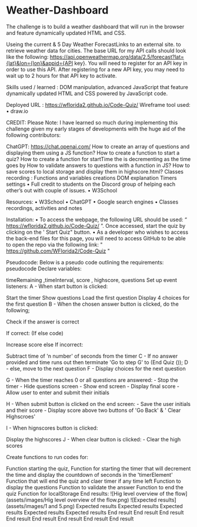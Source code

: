 # Weather-Dashboard

The challenge is to build a weather dashboard that will run in the browser and feature dynamically updated HTML and CSS.

Useing the current & 5 Day Weather ForecastLinks to an external site. to retrieve weather data for cities. The base URL for my API calls should look like the following: https://api.openweathermap.org/data/2.5/forecast?lat={lat}&lon={lon}&appid={API key}. You will need to register for an API key in order to use this API. After registering for a new API key, you may need to wait up to 2 hours for that API key to activate.

Skills used / learned :
DOM manipulation, advanced JavaScript that feature dynamically updated HTML and CSS powered by JavaScript code.

Deployed URL : https://wflorida2.github.io/Code-Quiz/
Wireframe tool used:
• draw.io

CREDIT:
Please Note: I have learned so much during implementing this challenge given my early stages of developments with the huge aid of the following contributors:

ChatGPT: https://chat.openai.com/
How to create an array of questions and displaying them using a JS function?
How to create a function to start a quiz?
How to create a function for startTime the is decrementing as the time goes by
How to validate answers to questions with a function in JS?
How to save scores to local storage and display them in highscore.html?
Classes recording :
Functions and variables creations
DOM explanation
Timers settings
• Full credit to students on the Discord group of helping each other’s out with couple of issues. • W3School

Resources:
• W3School • ChatGPT • Google search engines • Classes recordings, activities and notes

Installation:
• To access the webpage, the following URL should be used: “ https://wflorida2.github.io/Code-Quiz/ ”. Once accessed, start the quiz by clicking on the ' Start Quiz" button.
• As a developer who wishes to access the back-end files for this page, you will need to access GitHub to be able to open the repo via the following link: " https://github.com/WFlorida2/Code-Quiz "

Pseudocode:
Below is a pseudo code outlining the requirements:
pseudocode
Declare variables:

timeRemaining ,timeInterval, score , highscore, questions
Set up event listeners: A - When start button is clicked:

Start the timer
Show questions
Load the first question
Display 4 choices for the first question
B - When the chosen answer button is clicked, do the following;

Check if the answer is correct

If correct: (If else code)

Increase score
else If incorrect:

Subtract time of 'n number' of seconds from the timer
C - If no answer provided and time runs out then terminate 'Go to step G' to (End Quiz ()); D - else, move to the next question F - Display choices for the next question

G - When the timer reaches 0 or all questions are answered: - Stop the timer - Hide questions screen - Show end screen - Display final score - Allow user to enter and submit their initials

H - When submit button is clicked on the end screen: - Save the user initials and their score - Display score above two buttons of 'Go Back' & ' Clear Highscroes'

I - When hignscores button is clicked:

Display the highscores
J - When clear button is clicked: - Clear the high scores

Create functions to run codes for:

Function starting the quiz,
Function for starting the timer that will decrement the time and display the countdown of seconds in the 'timerElement'
Function that will end the quiz and claer timer if any time left
Function to display the questions
Function to validate the answer
Function to end the quiz
Function for localStorage
End results:
![Hig level overview of the flow](assets/images/Hig level overview of the flow.png) ![Expected results](assets/images/1 and 5.png) Expected results Expected results Expected results Expected results Expected results End result End result End result End result End result End result End result End result